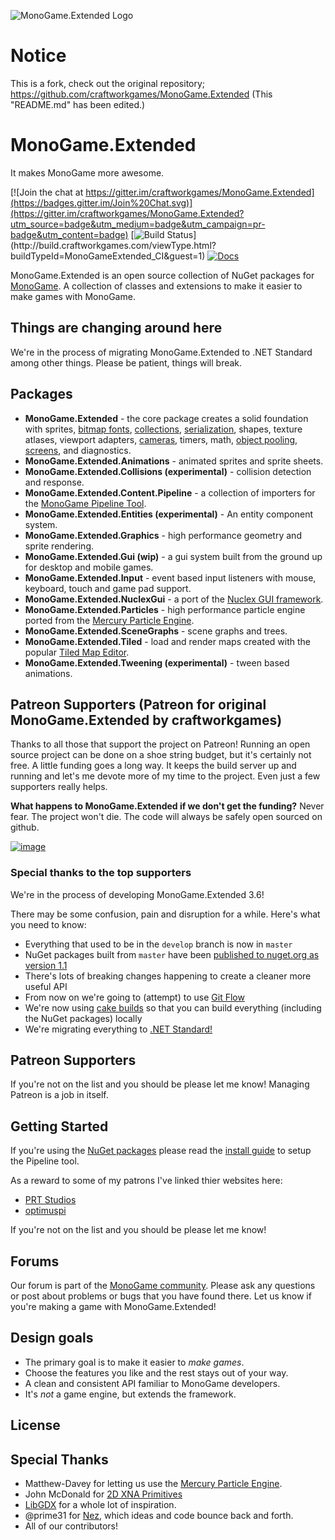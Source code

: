 ![MonoGame.Extended Logo](https://raw.githubusercontent.com/craftworkgames/MonoGame.Extended/master/Logos/logo-banner-800.png)

# Notice
This is a fork, check out the original repository; https://github.com/craftworkgames/MonoGame.Extended
(This "README.md" has been edited.)

# MonoGame.Extended
It makes MonoGame more awesome.

[![Join the chat at https://gitter.im/craftworkgames/MonoGame.Extended](https://badges.gitter.im/Join%20Chat.svg)](https://gitter.im/craftworkgames/MonoGame.Extended?utm_source=badge&utm_medium=badge&utm_campaign=pr-badge&utm_content=badge) [![Build Status](http://build.craftworkgames.com/app/rest/builds/buildType:(id:MonoGameExtended_Build)/statusIcon)](http://build.craftworkgames.com/viewType.html?buildTypeId=MonoGameExtended_CI&guest=1) [![Docs](https://img.shields.io/badge/docs-latest-brightgreen.svg?style=flat)](http://craftworkgames.github.io/MonoGame.Extended/)

MonoGame.Extended is an open source collection of NuGet packages for [MonoGame](http://www.monogame.net/). A collection of classes and extensions to make it easier to make games with MonoGame. 

## Things are changing around here

We're in the process of migrating MonoGame.Extended to .NET Standard among other things.
Please be patient, things will break.

## Packages

 - **MonoGame.Extended** - the core package creates a solid foundation with sprites, [bitmap fonts](http://craftworkgames.github.io/MonoGame.Extended/MonoGame.Extended/BitmapFonts/), [collections](http://craftworkgames.github.io/MonoGame.Extended/MonoGame.Extended/Collections/), [serialization](http://craftworkgames.github.io/MonoGame.Extended/MonoGame.Extended/Serialization/), shapes, texture atlases, viewport adapters, [cameras](http://craftworkgames.github.io/MonoGame.Extended/MonoGame.Extended/Camera2D/), timers, math, [object pooling](http://craftworkgames.github.io/MonoGame.Extended/MonoGame.Extended/Object-Pooling/), [screens](http://craftworkgames.github.io/MonoGame.Extended/MonoGame.Extended/Screens/), and diagnostics.
 - **MonoGame.Extended.Animations** - animated sprites and sprite sheets.
 - **MonoGame.Extended.Collisions (experimental)** - collision detection and response.
 - **MonoGame.Extended.Content.Pipeline** - a collection of importers for the [MonoGame Pipeline Tool](http://www.monogame.net/documentation/?page=Using_The_Pipeline_Tool).
 - **MonoGame.Extended.Entities (experimental)** - An entity component system.
 - **MonoGame.Extended.Graphics** - high performance geometry and sprite rendering.
 - **MonoGame.Extended.Gui (wip)** - a gui system built from the ground up for desktop and mobile games.
 - **MonoGame.Extended.Input** - event based input listeners with mouse, keyboard, touch and game pad support.
 - **MonoGame.Extended.NuclexGui** - a port of the [Nuclex GUI framework](https://nuclexframework.codeplex.com/wikipage?title=Nuclex.UserInterface).
 - **MonoGame.Extended.Particles** - high performance particle engine ported from the [Mercury Particle Engine](matthew-davey.github.io/mercury-particle-engine/).
 - **MonoGame.Extended.SceneGraphs** - scene graphs and trees.
 - **MonoGame.Extended.Tiled** - load and render maps created with the popular [Tiled Map Editor](http://www.mapeditor.org/).
 - **MonoGame.Extended.Tweening (experimental)** - tween based animations.

## Patreon Supporters (Patreon for original MonoGame.Extended by craftworkgames)

Thanks to all those that support the project on Patreon! Running an open source project can be done on a shoe string budget, but it's certainly not free. A little funding goes a long way. It keeps the build server up and running and let's me devote more of my time to the project. Even just a few supporters really helps.

**What happens to MonoGame.Extended if we don't get the funding?** Never fear. The project won't die. The code will always be safely open sourced on github.

[![image](https://cloud.githubusercontent.com/assets/3201643/17462536/f5608898-5cf3-11e6-8e81-47d6594a8d9c.png)](https://www.patreon.com/craftworkgames)

### Special thanks to the top supporters

We're in the process of developing MonoGame.Extended 3.6! 

There may be some confusion, pain and disruption for a while. Here's what you need to know:
 
 - Everything that used to be in the `develop` branch is now in `master`
 - NuGet packages built from `master` have been [published to nuget.org as version 1.1](https://www.nuget.org/packages?q=monogame.extended)
 - There's lots of breaking changes happening to create a cleaner more useful API
 - From now on we're going to (attempt) to use [Git Flow](https://gitversion.readthedocs.io/en/latest/git-branching-strategies/gitflow/)
 - We're now using [cake builds](https://cakebuild.net/) so that you can build everything (including the NuGet packages) locally
 - We're migrating everything to [.NET Standard!](https://www.patreon.com/posts/one-library-to-18916187)

## Patreon Supporters

If you're not on the list and you should be please let me know! Managing Patreon is a job in itself.

## Getting Started

If you're using the [NuGet packages](https://www.nuget.org/packages?q=monogame.extended) please read the [install guide](http://craftworkgames.github.io/MonoGame.Extended/installation/) to setup the Pipeline tool.

As a reward to some of my patrons I've linked thier websites here:
 - [PRT Studios](http://prt-studios.com/)
 - [optimuspi](http://www.optimuspi.com/)
 
If you're not on the list and you should be please let me know!

## Forums

Our forum is part of the [MonoGame community](http://community.monogame.net/category/extended). Please ask any questions or post about problems or bugs that you have found there. Let us know if you're making a game with MonoGame.Extended!

## Design goals
 - The primary goal is to make it easier to *make games*.
 - Choose the features you like and the rest stays out of your way.
 - A clean and consistent API familiar to MonoGame developers.
 - It's *not* a game engine, but extends the framework.

## License


## Special Thanks

 - Matthew-Davey for letting us use the [Mercury Particle Engine](https://github.com/Matthew-Davey/mercury-particle-engine).
 - John McDonald for [2D XNA Primitives](https://bitbucket.org/C3/2d-xna-primitives/wiki/Home)
 - [LibGDX](https://libgdx.badlogicgames.com) for a whole lot of inspiration.
 - @prime31 for [Nez](https://github.com/prime31/Nez), which ideas and code bounce back and forth.
 - All of our contributors!